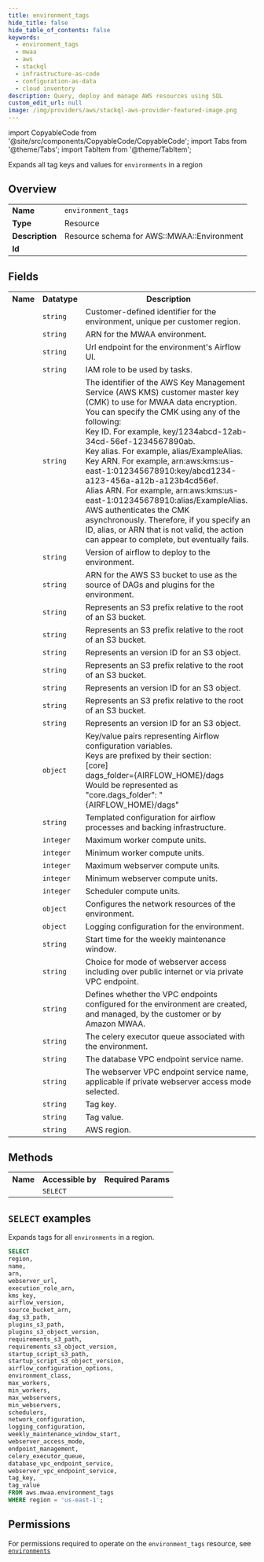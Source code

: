 ```yaml
---
title: environment_tags
hide_title: false
hide_table_of_contents: false
keywords:
  - environment_tags
  - mwaa
  - aws
  - stackql
  - infrastructure-as-code
  - configuration-as-data
  - cloud inventory
description: Query, deploy and manage AWS resources using SQL
custom_edit_url: null
image: /img/providers/aws/stackql-aws-provider-featured-image.png
---
```


import CopyableCode from '@site/src/components/CopyableCode/CopyableCode';
import Tabs from '@theme/Tabs';
import TabItem from '@theme/TabItem';

Expands all tag keys and values for <code>environments</code> in a region

## Overview
<table><tbody>
<tr><td><b>Name</b></td><td><code>environment_tags</code></td></tr>
<tr><td><b>Type</b></td><td>Resource</td></tr>
<tr><td><b>Description</b></td><td>Resource schema for AWS::MWAA::Environment</td></tr>
<tr><td><b>Id</b></td><td><CopyableCode code="aws.mwaa.environment_tags" /></td></tr>
</tbody></table>

## Fields
<table><tbody><tr><th>Name</th><th>Datatype</th><th>Description</th></tr><tr><td><CopyableCode code="name" /></td><td><code>string</code></td><td>Customer-defined identifier for the environment, unique per customer region.</td></tr>
<tr><td><CopyableCode code="arn" /></td><td><code>string</code></td><td>ARN for the MWAA environment.</td></tr>
<tr><td><CopyableCode code="webserver_url" /></td><td><code>string</code></td><td>Url endpoint for the environment's Airflow UI.</td></tr>
<tr><td><CopyableCode code="execution_role_arn" /></td><td><code>string</code></td><td>IAM role to be used by tasks.</td></tr>
<tr><td><CopyableCode code="kms_key" /></td><td><code>string</code></td><td>The identifier of the AWS Key Management Service (AWS KMS) customer master key (CMK) to use for MWAA data encryption.<br />You can specify the CMK using any of the following:<br />Key ID. For example, key/1234abcd-12ab-34cd-56ef-1234567890ab.<br />Key alias. For example, alias/ExampleAlias.<br />Key ARN. For example, arn:aws:kms:us-east-1:012345678910:key/abcd1234-a123-456a-a12b-a123b4cd56ef.<br />Alias ARN. For example, arn:aws:kms:us-east-1:012345678910:alias/ExampleAlias.<br />AWS authenticates the CMK asynchronously. Therefore, if you specify an ID, alias, or ARN that is not valid, the action can appear to complete, but eventually fails.</td></tr>
<tr><td><CopyableCode code="airflow_version" /></td><td><code>string</code></td><td>Version of airflow to deploy to the environment.</td></tr>
<tr><td><CopyableCode code="source_bucket_arn" /></td><td><code>string</code></td><td>ARN for the AWS S3 bucket to use as the source of DAGs and plugins for the environment.</td></tr>
<tr><td><CopyableCode code="dag_s3_path" /></td><td><code>string</code></td><td>Represents an S3 prefix relative to the root of an S3 bucket.</td></tr>
<tr><td><CopyableCode code="plugins_s3_path" /></td><td><code>string</code></td><td>Represents an S3 prefix relative to the root of an S3 bucket.</td></tr>
<tr><td><CopyableCode code="plugins_s3_object_version" /></td><td><code>string</code></td><td>Represents an version ID for an S3 object.</td></tr>
<tr><td><CopyableCode code="requirements_s3_path" /></td><td><code>string</code></td><td>Represents an S3 prefix relative to the root of an S3 bucket.</td></tr>
<tr><td><CopyableCode code="requirements_s3_object_version" /></td><td><code>string</code></td><td>Represents an version ID for an S3 object.</td></tr>
<tr><td><CopyableCode code="startup_script_s3_path" /></td><td><code>string</code></td><td>Represents an S3 prefix relative to the root of an S3 bucket.</td></tr>
<tr><td><CopyableCode code="startup_script_s3_object_version" /></td><td><code>string</code></td><td>Represents an version ID for an S3 object.</td></tr>
<tr><td><CopyableCode code="airflow_configuration_options" /></td><td><code>object</code></td><td>Key/value pairs representing Airflow configuration variables.<br />Keys are prefixed by their section:<br />&#91;core&#93;<br />dags_folder=&#123;AIRFLOW_HOME&#125;/dags<br />Would be represented as<br />"core.dags_folder": "&#123;AIRFLOW_HOME&#125;/dags"</td></tr>
<tr><td><CopyableCode code="environment_class" /></td><td><code>string</code></td><td>Templated configuration for airflow processes and backing infrastructure.</td></tr>
<tr><td><CopyableCode code="max_workers" /></td><td><code>integer</code></td><td>Maximum worker compute units.</td></tr>
<tr><td><CopyableCode code="min_workers" /></td><td><code>integer</code></td><td>Minimum worker compute units.</td></tr>
<tr><td><CopyableCode code="max_webservers" /></td><td><code>integer</code></td><td>Maximum webserver compute units.</td></tr>
<tr><td><CopyableCode code="min_webservers" /></td><td><code>integer</code></td><td>Minimum webserver compute units.</td></tr>
<tr><td><CopyableCode code="schedulers" /></td><td><code>integer</code></td><td>Scheduler compute units.</td></tr>
<tr><td><CopyableCode code="network_configuration" /></td><td><code>object</code></td><td>Configures the network resources of the environment.</td></tr>
<tr><td><CopyableCode code="logging_configuration" /></td><td><code>object</code></td><td>Logging configuration for the environment.</td></tr>
<tr><td><CopyableCode code="weekly_maintenance_window_start" /></td><td><code>string</code></td><td>Start time for the weekly maintenance window.</td></tr>
<tr><td><CopyableCode code="webserver_access_mode" /></td><td><code>string</code></td><td>Choice for mode of webserver access including over public internet or via private VPC endpoint.</td></tr>
<tr><td><CopyableCode code="endpoint_management" /></td><td><code>string</code></td><td>Defines whether the VPC endpoints configured for the environment are created, and managed, by the customer or by Amazon MWAA.</td></tr>
<tr><td><CopyableCode code="celery_executor_queue" /></td><td><code>string</code></td><td>The celery executor queue associated with the environment.</td></tr>
<tr><td><CopyableCode code="database_vpc_endpoint_service" /></td><td><code>string</code></td><td>The database VPC endpoint service name.</td></tr>
<tr><td><CopyableCode code="webserver_vpc_endpoint_service" /></td><td><code>string</code></td><td>The webserver VPC endpoint service name, applicable if private webserver access mode selected.</td></tr>
<tr><td><CopyableCode code="tag_key" /></td><td><code>string</code></td><td>Tag key.</td></tr>
<tr><td><CopyableCode code="tag_value" /></td><td><code>string</code></td><td>Tag value.</td></tr>
<tr><td><CopyableCode code="region" /></td><td><code>string</code></td><td>AWS region.</td></tr>
</tbody></table>

## Methods

<table><tbody>
  <tr>
    <th>Name</th>
    <th>Accessible by</th>
    <th>Required Params</th>
  </tr>
  <tr>
    <td><CopyableCode code="list_resources" /></td>
    <td><code>SELECT</code></td>
    <td><CopyableCode code="region" /></td>
  </tr>
</tbody></table>

## `SELECT` examples
Expands tags for all <code>environments</code> in a region.
```sql
SELECT
region,
name,
arn,
webserver_url,
execution_role_arn,
kms_key,
airflow_version,
source_bucket_arn,
dag_s3_path,
plugins_s3_path,
plugins_s3_object_version,
requirements_s3_path,
requirements_s3_object_version,
startup_script_s3_path,
startup_script_s3_object_version,
airflow_configuration_options,
environment_class,
max_workers,
min_workers,
max_webservers,
min_webservers,
schedulers,
network_configuration,
logging_configuration,
weekly_maintenance_window_start,
webserver_access_mode,
endpoint_management,
celery_executor_queue,
database_vpc_endpoint_service,
webserver_vpc_endpoint_service,
tag_key,
tag_value
FROM aws.mwaa.environment_tags
WHERE region = 'us-east-1';
```


## Permissions

For permissions required to operate on the <code>environment_tags</code> resource, see <a href="/providers/aws/mwaa/environments/#permissions"><code>environments</code></a>

